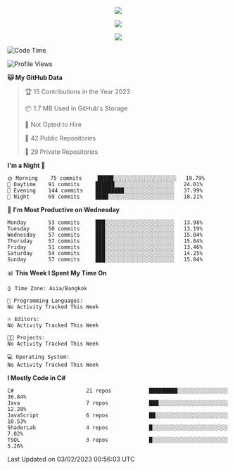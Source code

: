 <p align="center">
  <a href="say-hi.gif"> 
    <img align="center" src="say-hi.gif"/>
  </a>
</p>
<p align="center">
  <a href="https://github.com/htthinh1999">
    <img align="center" src="https://github-readme-stats-kappa-pink.vercel.app/api?username=htthinh1999&show_icons=true&count_private=true&theme=dracula"/>
  </a>
</p>
<p align="center">
  <a href="https://github.com/htthinh1999">
    <img src="https://github-readme-stats-kappa-pink.vercel.app/api/top-langs/?username=htthinh1999&layout=compact&langs_count=6&count_private=true&hide=tsql,hlsl,glsl,shaderlab&theme=dracula"/>
  </a>
</p>

<!--START_SECTION:waka-->
![Code Time](http://img.shields.io/badge/Code%20Time-0%20secs-blue)

![Profile Views](http://img.shields.io/badge/Profile%20Views-1-blue)

**🐱 My GitHub Data** 

> 🏆 15 Contributions in the Year 2023
 > 
> 📦 1.7 MB Used in GitHub's Storage 
 > 
> 🚫 Not Opted to Hire
 > 
> 📜 42 Public Repositories 
 > 
> 🔑 29 Private Repositories  
 > 
**I'm a Night 🦉** 

```text
🌞 Morning    75 commits     █████░░░░░░░░░░░░░░░░░░░░   19.79% 
🌆 Daytime    91 commits     ██████░░░░░░░░░░░░░░░░░░░   24.01% 
🌃 Evening    144 commits    █████████░░░░░░░░░░░░░░░░   37.99% 
🌙 Night      69 commits     ████░░░░░░░░░░░░░░░░░░░░░   18.21%

```
📅 **I'm Most Productive on Wednesday** 

```text
Monday       53 commits     ███░░░░░░░░░░░░░░░░░░░░░░   13.98% 
Tuesday      50 commits     ███░░░░░░░░░░░░░░░░░░░░░░   13.19% 
Wednesday    57 commits     ███░░░░░░░░░░░░░░░░░░░░░░   15.04% 
Thursday     57 commits     ███░░░░░░░░░░░░░░░░░░░░░░   15.04% 
Friday       51 commits     ███░░░░░░░░░░░░░░░░░░░░░░   13.46% 
Saturday     54 commits     ███░░░░░░░░░░░░░░░░░░░░░░   14.25% 
Sunday       57 commits     ███░░░░░░░░░░░░░░░░░░░░░░   15.04%

```


📊 **This Week I Spent My Time On** 

```text
⌚︎ Time Zone: Asia/Bangkok

💬 Programming Languages: 
No Activity Tracked This Week

🔥 Editors: 
No Activity Tracked This Week

🐱‍💻 Projects: 
No Activity Tracked This Week

💻 Operating System: 
No Activity Tracked This Week

```

**I Mostly Code in C#** 

```text
C#                       21 repos            █████████░░░░░░░░░░░░░░░░   36.84% 
Java                     7 repos             ███░░░░░░░░░░░░░░░░░░░░░░   12.28% 
JavaScript               6 repos             ██░░░░░░░░░░░░░░░░░░░░░░░   10.53% 
ShaderLab                4 repos             █░░░░░░░░░░░░░░░░░░░░░░░░   7.02% 
TSQL                     3 repos             █░░░░░░░░░░░░░░░░░░░░░░░░   5.26%

```



 Last Updated on 03/02/2023 00:56:03 UTC
<!--END_SECTION:waka-->
